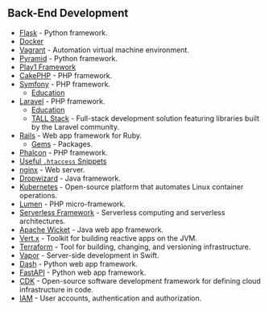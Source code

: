## Back-End Development

-   [Flask](https://github.com/mjhea0/awesome-flask#readme) - Python framework.
-   [Docker](https://github.com/veggiemonk/awesome-docker#readme)
-   [Vagrant](https://github.com/iJackUA/awesome-vagrant#readme) - Automation virtual machine environment.
-   [Pyramid](https://github.com/uralbash/awesome-pyramid#readme) - Python framework.
-   [Play1 Framework](https://github.com/PerfectCarl/awesome-play1#readme)
-   [CakePHP](https://github.com/friendsofcake/awesome-cakephp#readme) - PHP framework.
-   [Symfony](https://github.com/sitepoint-editors/awesome-symfony#readme) - PHP framework.
    -   [Education](https://github.com/pehapkari/awesome-symfony-education#readme)
-   [Laravel](https://github.com/chiraggude/awesome-laravel#readme) - PHP framework.
    -   [Education](https://github.com/fukuball/Awesome-Laravel-Education#readme)
    -   [TALL Stack](https://github.com/blade-ui-kit/awesome-tall-stack#readme) - Full-stack development solution featuring libraries built by the Laravel community.
-   [Rails](https://github.com/gramantin/awesome-rails#readme) - Web app framework for Ruby.
    -   [Gems](https://github.com/hothero/awesome-rails-gem#readme) - Packages.
-   [Phalcon](https://github.com/phalcon/awesome-phalcon#readme) - PHP framework.
-   [Useful `.htaccess` Snippets](https://github.com/phanan/htaccess#readme)
-   [nginx](https://github.com/fcambus/nginx-resources#readme) - Web server.
-   [Dropwizard](https://github.com/stve/awesome-dropwizard#readme) - Java framework.
-   [Kubernetes](https://github.com/ramitsurana/awesome-kubernetes#readme) - Open-source platform that automates Linux container operations.
-   [Lumen](https://github.com/unicodeveloper/awesome-lumen#readme) - PHP micro-framework.
-   [Serverless Framework](https://github.com/pmuens/awesome-serverless#readme) - Serverless computing and serverless architectures.
-   [Apache Wicket](https://github.com/PhantomYdn/awesome-wicket#readme) - Java web app framework.
-   [Vert.x](https://github.com/vert-x3/vertx-awesome#readme) - Toolkit for building reactive apps on the JVM.
-   [Terraform](https://github.com/shuaibiyy/awesome-terraform#readme) - Tool for building, changing, and versioning infrastructure.
-   [Vapor](https://github.com/Cellane/awesome-vapor#readme) - Server-side development in Swift.
-   [Dash](https://github.com/ucg8j/awesome-dash#readme) - Python web app framework.
-   [FastAPI](https://github.com/mjhea0/awesome-fastapi#readme) - Python web app framework.
-   [CDK](https://github.com/kolomied/awesome-cdk#readme) - Open-source software development framework for defining cloud infrastructure in code.
-   [IAM](https://github.com/kdeldycke/awesome-iam#readme) - User accounts, authentication and authorization.